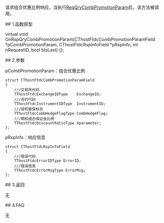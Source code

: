 <p>请求组合优惠比例响应，当执行<a href="../../CTHOSTFTDCTRADERSPI/REQQRYCOMBPROMOTIONPARAM/">ReqQryCombPromotionParam</a>后，该方法被调用。</p>
<span class="anchor" id="ddbe464c-ce4c-4a60-93e6-c53e9234abbe"></span>
## 1.函数原型
<p>virtual void OnRspQryCombPromotionParam(CThostFtdcCombPromotionParamField *pCombPromotionParam, CThostFtdcRspInfoField *pRspInfo, int nRequestID, bool bIsLast) {};</p>
<span class="anchor" id="e70900a6-b95b-45c4-8f02-74543ac59384"></span>
## 2.参数
<p>pCombPromotionParam：组合优惠比例</p>
<pre><code>struct CThostFtdcCombPromotionParamField
{
    ///交易所代码
    TThostFtdcExchangeIDType    ExchangeID;
    ///合约代码
    TThostFtdcInstrumentIDType  InstrumentID;
    ///投机套保标志
    TThostFtdcCombHedgeFlagType CombHedgeFlag;
    ///期权组合保证金比例
    TThostFtdcDiscountRatioType Xparameter;
};
</code></pre>
<p>pRspInfo：响应信息</p>
<pre><code>struct CThostFtdcRspInfoField
{
    ///错误代码
    TThostFtdcErrorIDType ErrorID;
    ///错误信息
    TThostFtdcErrorMsgType ErrorMsg;
};
</code></pre>
<span class="anchor" id="ddbac317-1773-4885-b542-0a95a6fbb031"></span>
## 3.返回
<p>无</p>
<span class="anchor" id="feb9fe94-492f-483e-8df2-954c93b3854e"></span>
## 4.FAQ
<p>无</p>
